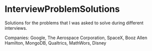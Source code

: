 # InterviewProblemSolutions

Solutions for the problems that I was asked to solve during different interviews. 

Companies: Google, The Aerospace Corporation, SpaceX, Booz Allen Hamilton, MongoDB, Qualtrics, MathWors, Disney 
